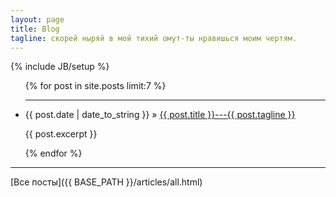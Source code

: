 ```yaml
---
layout: page
title: Blog 
tagline: скорей ныряй в мой тихий омут-ты нравишься моим чертям.
---
```

{% include JB/setup %}


<ul class="posts">
  {% for post in site.posts limit:7 %}<hr>
    <li><span>{{ post.date | date_to_string }}</span> &raquo; <a href="{{ BASE_PATH }}{{ post.url }}">{{ post.title }}---{{ post.tagline }}</a>
	<p>{{ post.excerpt }}</p>
	</li>
  {% endfor %}
</ul>
<hr>
[Все посты]({{ BASE_PATH }}/articles/all.html)



